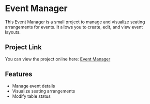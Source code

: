# Event Manager

This Event Manager is a small project to manage and visualize seating arrangements for events. It allows you to create, edit, and view event layouts.  

## Project Link

You can view the project online here: [Event Manager](https://tchanwangsa.github.io/EventManager/index.html)

## Features

- Manage event details
- Visualize seating arrangements
- Modify table status

